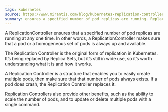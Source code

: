 ```yaml
---
tags: kubernetes
source: https://www.mirantis.com/blog/kubernetes-replication-controller-replica-set-and-deployments-understanding-replication-options/
summary: ensures a specified number of pod replicas are running. Replaces by replica set and deployments
---
```

A ReplicationController ensures that a specified number of pod replicas are running at any one time. In other words, a ReplicationController makes sure that a pod or a homogeneous set of pods is always up and available.

The Replication Controller is the original form of replication in Kubernetes.  It’s being replaced by Replica Sets, but it’s still in wide use, so it’s worth understanding what it is and how it works.

A Replication Controller is a structure that enables you to easily create multiple pods, then make sure that that number of pods always exists. If a pod does crash, the Replication Controller replaces it.

Replication Controllers also provide other benefits, such as the ability to scale the number of pods, and to update or delete multiple pods with a single command.